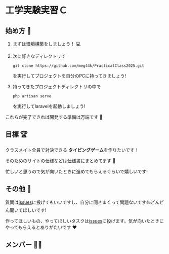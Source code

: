 # 工学実験実習Ｃ

## 始め方 :beginner:
1. まずは[環境構築](/DOCUMENTS/環境構築.md)をしましょう！ :computer:

2. 次に好きなディレクトリで
    ```
    git clone https://github.com/meg44k/PracticalClass2025.git
    ```
    を実行してプロジェクトを自分のPCに持ってきましょう!
3. 持ってきたプロジェクトディレクトリの中で
    ```
    php artisan serve
    ```
    を実行してlaravelを起動しましょう!

これらが完了できれば開発する準備は万端です :100:

## 目標 :trophy:
クラスメイト全員で対決できる **タイピングゲーム**を作りたいです！ 

そのためのサイトの仕様などは[仕様書](/DOCUMENTS/仕様書.md)にまとめてます :memo:

忙しいと思うので気が向いたときに進めてもらえるぐらいで嬉しいです!
## その他 :information_desk_person:

質問は[issues](https://github.com/meg44k/PracticalClass2025/issues)に投げてもいいですし、自分に聞きまくって問題ないです:+1:どんどん聞いてほしいです!

作ってほしいもの、やってほしいタスクは[issues](https://github.com/meg44k/PracticalClass2025/issues)に投げます。気が向いたときにやってもらえるとありがたいです :heart:

## メンバー :curly_haired_man: